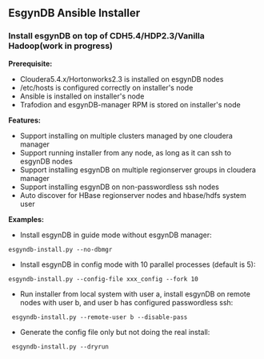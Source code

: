 ## EsgynDB Ansible Installer

### Install esgynDB on top of CDH5.4/HDP2.3/Vanilla Hadoop(work in progress)

**Prerequisite:**

 - Cloudera5.4.x/Hortonworks2.3 is installed on esgynDB nodes
 - /etc/hosts is configured correctly on installer's node
 - Ansible is installed on installer's node
 - Trafodion and esgynDB-manager RPM is stored on installer's node

**Features:**

 - Support installing on multiple clusters managed by one cloudera manager
 - Support running installer from any node, as long as it can ssh to esgynDB nodes
 - Support installing esgynDB on multiple regionserver groups in cloudera manager
 - Support installing esgynDB on non-passwordless ssh nodes
 - Auto discover for HBase regionserver nodes and hbase/hdfs system user

**Examples:**

- Install esgynDB in guide mode without esgynDB manager:

``esgyndb-install.py --no-dbmgr``

- Install esgynDB in config mode with 10 parallel processes (default is 5):

``esgyndb-install.py --config-file xxx_config --fork 10``

- Run installer from local system with user a, install esgynDB on remote nodes with user b, and user b has configured passwordless ssh:

`` esgyndb-install.py --remote-user b --disable-pass``

- Generate the config file only but not doing the real install:

`` esgyndb-install.py --dryrun``
